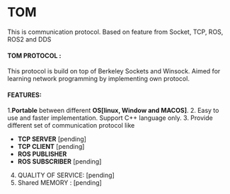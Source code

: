 # __TOM__
This is communication protocol. Based on feature from Socket, TCP, ROS, ROS2 and DDS

#### __TOM PROTOCOL__ :
  This protocol is build on top of Berkeley Sockets and Winsock. Aimed for learning network programming by implementing own protocol.
  
#### __FEATURES__:
1.__Portable__ between different __OS[linux, Window and MACOS]__.
2. Easy to use and faster implementation. Support C++ language only.
3. Provide different set of communication protocol like 
  * __TCP SERVER__ [pending]
  * __TCP CLIENT__ [pending]
  * __ROS PUBLISHER__
  * __ROS SUBSCRIBER__ [pending]
4. QUALITY OF SERVICE: [pending]
5. Shared MEMORY : [pending]

